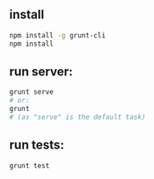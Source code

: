 ## install
```bash
npm install -g grunt-cli
npm install
```

## run server:
```bash
grunt serve
# or:
grunt
# (as "serve" is the default task)
```

## run tests:
```bash
grunt test
```
